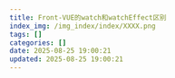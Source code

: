 ```yaml
---
title: Front-VUE的watch和watchEffect区别
index_img: /img_index/index/XXXX.png
tags: []
categories: []
date: 2025-08-25 19:00:21
updated: 2025-08-25 19:00:21
---
```

